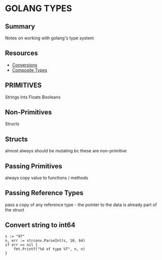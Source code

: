 # GOLANG TYPES

## Summary

Notes on working with golang's type system

## Resources

- [Conversions](https://yourbasic.org/golang/convert-int-to-string/#string-to-int64)
- [Composite Types](https://medium.com/golangspec/composite-literals-in-go-10dc62eec06a)

## PRIMITIVES

Strings
Ints
Floats
Booleans

## Non-Primitives

Structs

## Structs

almost always should be mutating bc these are non-primitive

## Passing Primitives

always copy value to functions / methods

## Passing Reference Types

pass a copy of any reference type - the pointer to the data is already
part of the struct

## Convert string to int64

```golang
s := "97"
n, err := strconv.ParseInt(s, 10, 64)
if err == nil {
    fmt.Printf("%d of type %T", n, n)
}
```
